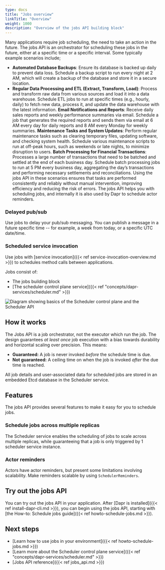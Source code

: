 ```yaml
---
type: docs
title: "Jobs overview"
linkTitle: "Overview"
weight: 1000
description: "Overview of the jobs API building block"
---
```


Many applications require job scheduling, the need to take an action in the future. The jobs API is an orchestrator for scheduling these jobs in the future, either at a specific time or a specific interval. 
Some typically example scenarios include;
- **Automated Database Backups**: Ensure its database is backed up daily to prevent data loss. Schedule a backup script to run every night at 2 AM, which will create a backup of the database and store it in a secure location.
- **Regular Data Processing and ETL (Extract, Transform, Load)**: Process and transform raw data from various sources and load it into a data warehouse. Schedule ETL jobs to run at specific times (e.g., hourly, daily) to fetch new data, process it, and update the data warehouse with the latest information.
**Email Notifications and Reports**: Receive daily sales reports and weekly performance summaries via email. Schedule a job that generates the required reports and sends them via email at 6 AM every day for daily reports and 8 AM every Monday for weekly summaries.
**Maintenance Tasks and System Updates**: Perform regular maintenance tasks such as clearing temporary files, updating software, and checking system health. Schedule various maintenance scripts to run at off-peak hours, such as weekends or late nights, to minimize disruption to users.
**Batch Processing for Financial Transactions**: Processes a large number of transactions that need to be batched and settled at the end of each business day. Schedule batch processing jobs to run at 5 PM every business day, aggregating the day’s transactions and performing necessary settlements and reconciliations.
Using the jobs API in these scenarios ensures that tasks are performed consistently and reliably without manual intervention, improving efficiency and reducing the risk of errors. The jobs API helps you with scheduling jobs, and internally it is also used by Dapr to schedule actor reminders. 

### Delayed pub/sub

Use jobs to delay your pub/sub messaging. You can publish a message in a future specific time -- for example, a week from today, or a specific UTC date/time.

### Scheduled service invocation

Use jobs with [service invocation]({{< ref service-invocation-overview.md >}}) to schedules method calls between applications.



Jobs consist of:
- The jobs building block
- [The scheduler control plane service]({{< ref "concepts/dapr-services/scheduler.md" >}})

<img src="/images/scheduler/scheduler-architecture.png" alt="Diagram showing basics of the Scheduler control plane and the Scheduler API">

## How it works

The Jobs API is a job orchestrator, not the executor which run the job. The design guarantees *at least once* job execution with a bias towards durability and horizontal scaling over precision. This means:
- **Guaranteed:** A job is never invoked *before* the schedule time is due.
- **Not guaranteed:** A ceiling time on when the job is invoked *after* the due time is reached.

All job details and user-associated data for scheduled jobs are stored in an embedded Etcd database in the Scheduler service. 

## Features

The jobs API provides several features to make it easy for you to schedule jobs.

### Schedule jobs across multiple replicas

The Scheduler service enables the scheduling of jobs to scale across multiple replicas, while guaranteeing that a job is only triggered by 1 scheduler service instance.

### Actor reminders

Actors have actor reminders, but present some limitations involving scalability. Make reminders scalable by using `SchedulerReminders`. 

## Try out the jobs API

You can try out the jobs API in your application. After [Dapr is installed]({{< ref install-dapr-cli.md >}}), you can begin using the jobs API, starting with [the How-to: Schedule jobs guide]({{< ref howto-schedule-jobs.md >}}).

## Next steps

- [Learn how to use jobs in your environment]({{< ref howto-schedule-jobs.md >}})
- [Learn more about the Scheduler control plane service]({{< ref "concepts/dapr-services/scheduler.md" >}})
- [Jobs API reference]({{< ref jobs_api.md >}})
